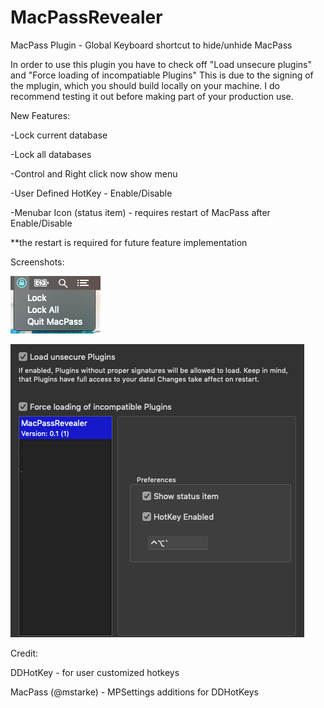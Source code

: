 # MacPassRevealer
MacPass Plugin - Global Keyboard shortcut to hide/unhide MacPass

In order to use this plugin you have to check off "Load unsecure plugins" and "Force loading of incompatiable Plugins"
This is due to the signing of the mplugin, which you should build locally on your machine. 
I do recommend testing it out before making part of your production use. 

New Features: 

-Lock current database

-Lock all databases 

-Control and Right click now show menu

-User Defined HotKey - Enable/Disable 

-Menubar Icon (status item) - requires restart of MacPass after Enable/Disable

  **the restart is required for future feature implementation 



Screenshots:

![](menu-mpr.png)


![](pref-mpr.png)



Credit:

DDHotKey - for user customized hotkeys

MacPass (@mstarke) - MPSettings additions for DDHotKeys

